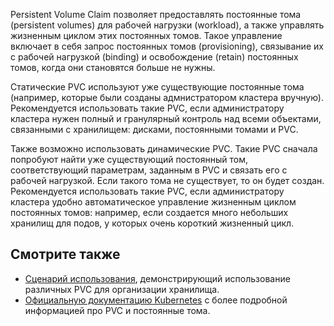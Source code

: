 Persistent Volume Claim позволяет предоставлять постоянные тома (persistent volumes) для рабочей нагрузки (workload), а также управлять жизненным циклом этих постоянных томов. Такое управление включает в себя запрос постоянных томов (provisioning), связывание их с рабочей нагрузкой (binding) и освобождение (retain) постоянных томов, когда они становятся больше не нужны.

Статические PVC используют уже существующие постоянные тома (например, которые были созданы адмнистратором кластера вручную). Рекомендуется использовать такие PVC, если администратору кластера нужен полный и гранулярный контроль над всеми объектами, связанными с хранилищем: дисками, постоянными томами и PVC.

Также возможно использовать динамические PVC. Такие PVC сначала попробуют найти уже существующий постоянный том, соответствующий параметрам, заданным в PVC и связать его с рабочей нагрузкой. Если такого тома не существует, то он будет создан. Рекомендуется использовать такие PVC, если администратору кластера удобно автоматическое управление жизненным циклом постоянных томов: например, если создается много небольших хранилищ для подов, у которых очень короткий жизненный цикл.

## Смотрите также

- [Сценарий использования](../../use-cases/storage), демонстрирующий использование различных PVC для организации хранилища.
- [Официальную документацию Kubernetes](https://kubernetes.io/docs/concepts/storage/persistent-volumes/#access-modes) с более подробной информацией про PVC и постоянные тома.
